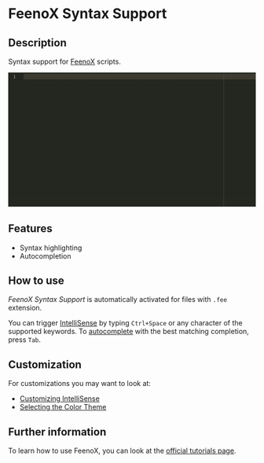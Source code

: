 # FeenoX Syntax Support

## Description
Syntax support for [FeenoX](https://www.seamplex.com/feenox/) scripts.

![Demo](demo.gif)

## Features
- Syntax highlighting
- Autocompletion

## How to use
*FeenoX Syntax Support* is automatically activated for files with `.fee` extension.

You can trigger [IntelliSense](https://code.visualstudio.com/docs/editor/intellisense) by typing `Ctrl+Space` or any character of the supported keywords. To [autocomplete](https://code.visualstudio.com/docs/editor/intellisense#_tab-completion) with the best matching completion, press `Tab`.

## Customization
For customizations you may want to look at:
- [Customizing IntelliSense](https://code.visualstudio.com/docs/editor/intellisense#_customizing-intellisense)
- [Selecting the Color Theme](https://code.visualstudio.com/docs/getstarted/themes#_selecting-the-color-theme)

## Further information
To learn how to use FeenoX, you can look at the [official tutorials page](https://www.seamplex.com/feenox/doc/tutorials/).
